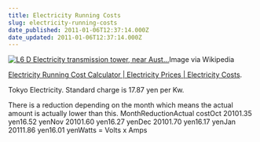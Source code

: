 ```yaml
---
title: Electricity Running Costs
slug: electricity-running-costs
date_published: 2011-01-06T12:37:14.000Z
date_updated: 2011-01-06T12:37:14.000Z
---
```


[![L6 D Electricity transmission tower, near Aust...](http://upload.wikimedia.org/wikipedia/commons/thumb/9/97/Pylon_ds.jpg/300px-Pylon_ds.jpg "L6 D Electricity transmission tower, near Aust...")](http://commons.wikipedia.org/wiki/File:Pylon_ds.jpg)Image via Wikipedia

[Electricity Running Cost Calculator | Electricity Prices | Electricity Costs](http://www.ukpower.co.uk/tools/running_costs_electricity/).

Tokyo Electricity. Standard charge is 17.87 yen per Kw.

There is a reduction depending on the month which means the actual amount is actually lower than this.
MonthReductionActual costOct 20101.35 yen16.52 yenNov 20101.60 yen16.27 yenDec 20101.70 yen16.17 yenJan 20111.86 yen16.01 yenWatts = Volts x Amps
